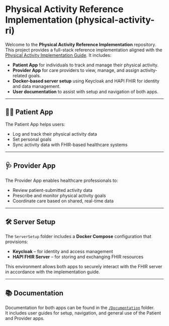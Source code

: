 # Physical Activity Reference Implementation (physical-activity-ri)

Welcome to the **Physical Activity Reference Implementation** repository.  
This project provides a full-stack reference implementation aligned with the [Physical Activity Implementation Guide](https://build.fhir.org/ig/HL7/physical-activity/). It includes:

- **Patient App** for individuals to track and manage their physical activity.
- **Provider App** for care providers to view, manage, and assign activity-related goals.
- **Docker-based server setup** using Keycloak and HAPI FHIR for identity and data management.
- **User documentation** to assist with setup and navigation of both apps.

---

## 🧍‍♂️ Patient App

The Patient App helps users:

- Log and track their physical activity data
- Set personal goals
- Sync activity data with FHIR-based healthcare systems

---

## 🩺 Provider App

The Provider App enables healthcare professionals to:

- Review patient-submitted activity data
- Prescribe and monitor physical activity goals
- Coordinate care based on shared, real-time data

---

## 🛠️ Server Setup

The `ServerSetup` folder includes a **Docker Compose** configuration that provisions:

- **Keycloak** – for identity and access management
- **HAPI FHIR Server** – for storing and exchanging FHIR resources

This environment allows both apps to securely interact with the FHIR server in accordance with the implementation guide.

---

## 📚 Documentation

Documentation for both apps can be found in the [`/Documentation`](./Documentation) folder.  
It includes user guides for setup, navigation, and general use of the Patient and Provider apps.

